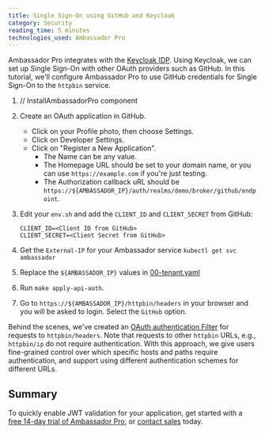 ```yaml
---
title: Single Sign-On using GitHub and Keycloak
category: Security
reading_time: 5 minutes
technologies_used: Ambassador Pro
---
```


Ambassador Pro integrates with the [Keycloak IDP](https://keycloak.org). Using Keycloak, we can set up Single Sign-On with other OAuth providers such as GitHub. In this tutorial, we'll configure Ambassador Pro to use GitHub credentials for Single Sign-On to the `httpbin` service.

1. <install-ambassador-pro/> // InstallAmbassadorPro component

2. Create an OAuth application in GitHub.
   * Click on your Profile photo, then choose Settings.
   * Click on Developer Settings.
   * Click on "Register a New Application".
     * The Name can be any value.
     * The Homepage URL should be set to your domain name, or you can use `https://example.com` if you're just testing.
     * The Authorization callback uRL should be `https://${AMBASSADOR_IP}/auth/realms/demo/broker/github/endpoint`.
3. Edit your `env.sh` and add the `CLIENT_ID` and `CLIENT_SECRET` from GitHub:

   ```
   CLIENT_ID=<Client ID from GitHub>
   CLIENT_SECRET=<Client Secret from GitHub>
   ```
4. Get the `External-IP` for your Ambassador service `kubectl get svc ambassador`
5. Replace the `${AMBASSADOR_IP}` values in [00-tenant.yaml](00-tenant.yaml)
6. Run `make apply-api-auth`.
7. Go to `https://${AMBASSADOR_IP}/httpbin/headers` in your browser and you will be asked to login. Select the `GitHub` option.

Behind the scenes, we've created an [OAuth authentication Filter](/reference/filter-reference) for requests to `httpbin/headers`. Note that requests to other `httpbin` URLs, e.g., `httpbin/ip` do not require authentication. With this approach, we give users fine-grained control over which specific hosts and paths require authentication, and support using different authentication schemes for different URLs.

## Summary
To quickly enable JWT validation for your application, get started with a [free 14-day trial of Ambassador Pro](https://www.getambassador.io/pro/free-trial), or [contact sales](https://www.getambassador.io/contact) today.
